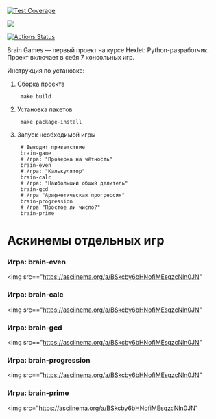 [![Test Coverage](https://api.codeclimate.com/v1/badges/ec03d61f635777397939/test_coverage)](https://codeclimate.com/github/megiazavr/python-project-49/test_coverage) 

<a
href="https://codeclimate.com/github/megiazavr/python-project-49/maintainability"><img
src="https://api.codeclimate.com/v1/badges/ec03d61f635777397939/maintainability"
/></a>

[![Actions Status](https://github.com/megiazavr/python-project-49/workflows/hexlet-check/badge.svg)](https://github.com/megiazavr/python-project-49/actions)

Brain Games — первый проект на курсе Hexlet: Python-разработчик. Проект 
включает в себя 7 консольных игр.

Инструкция по установке:

1. Cборка проекта

        make build

2. Установка пакетов

        make package-install

3. Запуск необходимой игры

        # Выводит приветствие
        brain-game
        # Игра: "Проверка на чётность" 
        brain-even
        # Игра: "Калькулятор"
        brain-calc
        # Игра: "Наибольший общий делитель"
        brain-gcd
        # Игра "Арифметическая прогрессия"
        brain-progression
        # Игра "Простое ли число?"
        brain-prime

# Аскинемы отдельных игр

### Игра: brain-even
<asciinema-player 
src="https://asciinema.org/a/z1JVwvScDrGMktPUs5syqo7Yo"><img 
src=="https://asciinema.org/a/BSkcby6bHNofiMEsqzcNln0JN"

### Игра: brain-calc
<asciinema-player 
src="https://asciinema.org/a/3STUm6BwDsl7AiGo5t9jZefWL"><img 
src=="https://asciinema.org/a/BSkcby6bHNofiMEsqzcNln0JN"

### Игра: brain-gcd
<asciinema-player 
src="https://asciinema.org/a/BEVT0x9oBZYHJtHqmhFi8v8P6"><img 
src=="https://asciinema.org/a/BSkcby6bHNofiMEsqzcNln0JN"

### Игра: brain-progression
<asciinema-player 
src="https://asciinema.org/a/NH1vk3i0N85iA4KiJRD3Zn2i2"><img 
src=="https://asciinema.org/a/BSkcby6bHNofiMEsqzcNln0JN"

### Игра: brain-prime
<asciinema-player 
src="https://asciinema.org/a/BSkcby6bHNofiMEsqzcNln0JN"><img 
src="https://asciinema.org/a/BSkcby6bHNofiMEsqzcNln0JN"
